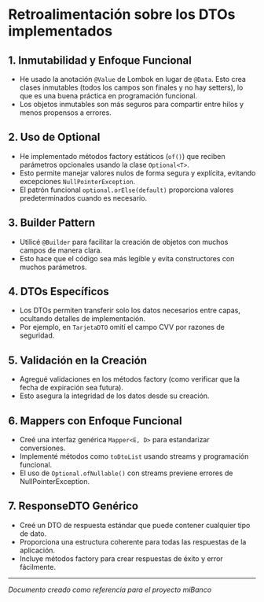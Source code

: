 # Retroalimentación sobre los DTOs implementados

## 1. Inmutabilidad y Enfoque Funcional
- He usado la anotación `@Value` de Lombok en lugar de `@Data`. Esto crea clases inmutables (todos los campos son finales y no hay setters), lo que es una buena práctica en programación funcional.
- Los objetos inmutables son más seguros para compartir entre hilos y menos propensos a errores.

## 2. Uso de Optional
- He implementado métodos factory estáticos (`of()`) que reciben parámetros opcionales usando la clase `Optional<T>`.
- Esto permite manejar valores nulos de forma segura y explícita, evitando excepciones `NullPointerException`.
- El patrón funcional `optional.orElse(default)` proporciona valores predeterminados cuando es necesario.

## 3. Builder Pattern
- Utilicé `@Builder` para facilitar la creación de objetos con muchos campos de manera clara.
- Esto hace que el código sea más legible y evita constructores con muchos parámetros.

## 4. DTOs Específicos
- Los DTOs permiten transferir solo los datos necesarios entre capas, ocultando detalles de implementación.
- Por ejemplo, en `TarjetaDTO` omití el campo CVV por razones de seguridad.

## 5. Validación en la Creación
- Agregué validaciones en los métodos factory (como verificar que la fecha de expiración sea futura).
- Esto asegura la integridad de los datos desde su creación.

## 6. Mappers con Enfoque Funcional
- Creé una interfaz genérica `Mapper<E, D>` para estandarizar conversiones.
- Implementé métodos como `toDtoList` usando streams y programación funcional.
- El uso de `Optional.ofNullable()` con streams previene errores de NullPointerException.

## 7. ResponseDTO Genérico
- Creé un DTO de respuesta estándar que puede contener cualquier tipo de dato.
- Proporciona una estructura coherente para todas las respuestas de la aplicación.
- Incluye métodos factory para crear respuestas de éxito y error fácilmente.

---
*Documento creado como referencia para el proyecto miBanco* 
